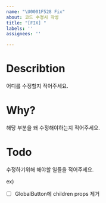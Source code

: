 ```yaml
---
name: "\U0001F528 Fix"
about: 코드 수정시 작성
title: "[FIX] "
labels: ''
assignees: ''

---
```


# Describtion
어디를 수정할지 적어주세요.

# Why?
해당 부분을 왜 수정해야하는지 적어주세요.

# Todo
수정하기위해 해야할 일들을 적어주세요.

ex)
- [ ] GlobalButton에 children props 제거
